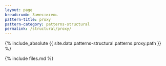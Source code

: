 ```yaml
---
layout: page
breadcrumb: Заместитель
pattern-title: proxy
pattern-category: patterns-structural
permalink: /structural/proxy/
---
```


{% include_absolute {{ site.data.patterns-structural.patterns.proxy.path }} %}

{% include files.md %}
